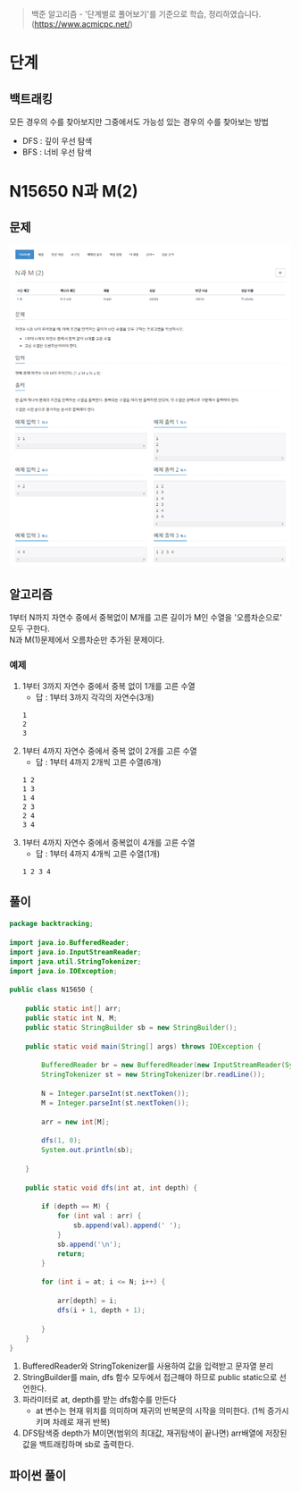 > 백준 알고리즘 - '단계별로 풀어보기'를 기준으로 학습, 정리하였습니다.(https://www.acmicpc.net/)
# 단계 
## 백트래킹
모든 경우의 수를 찾아보지만 그중에서도 가능성 있는 경우의 수를 찾아보는 방법
* DFS : 깊이 우선 탐색
* BFS : 너비 우선 탐색

# N15650 N과 M(2)

## 문제
![](image/2022-02-07-23-21-01.png)

## 알고리즘
1부터 N까지 자연수 중에서 중복없이 M개를 고른 길이가 M인 수열을 '오름차순으로' 모두 구한다.  
N과 M(1)문제에서 오름차순만 추가된 문제이다.  


### 예제
1. 1부터 3까지 자연수 중에서 중복 없이 1개를 고른 수열
   * 답 : 1부터 3까지 각각의 자연수(3개)
   ```
   1
   2
   3
   ```
2. 1부터 4까지 자연수 중에서 중복 없이 2개를 고른 수열 
   * 답 : 1부터 4까지 2개씩 고른 수열(6개)
    ```
    1 2
    1 3
    1 4
    2 3
    2 4
    3 4
    ```
3. 1부터 4까지 자연수 중에서 중복없이 4개를 고른 수열
   * 답 : 1부터 4까지 4개씩 고른 수열(1개)
    ```
    1 2 3 4
    ```

## 풀이
```java
package backtracking;

import java.io.BufferedReader;
import java.io.InputStreamReader;
import java.util.StringTokenizer;
import java.io.IOException;
 
public class N15650 {
 
	public static int[] arr;
	public static int N, M;
	public static StringBuilder sb = new StringBuilder();
 
	public static void main(String[] args) throws IOException {
 
		BufferedReader br = new BufferedReader(new InputStreamReader(System.in));
		StringTokenizer st = new StringTokenizer(br.readLine());
 
		N = Integer.parseInt(st.nextToken());
		M = Integer.parseInt(st.nextToken());
 
		arr = new int[M];
        
		dfs(1, 0);
		System.out.println(sb);
 
	}
 
	public static void dfs(int at, int depth) {
 
		if (depth == M) {
			for (int val : arr) {
				sb.append(val).append(' ');
			}
			sb.append('\n');
			return;
		}
        
		for (int i = at; i <= N; i++) {
 
			arr[depth] = i;
			dfs(i + 1, depth + 1);
 
		}
	}
}

```
1. BufferedReader와 StringTokenizer를 사용하여 값을 입력받고 문자열 분리
2. StringBuilder를 main, dfs 함수 모두에서 접근해야 하므로 public static으로 선언한다.
3. 파라미터로 at, depth를 받는 dfs함수를 만든다
    * at 변수는 현재 위치를 의미하며 재귀의 반복문의 시작을 의미한다. (1씩 증가시키며 차례로 재귀 반복)
4. DFS탐색중 depth가 M이면(범위의 최대값, 재귀탐색이 끝나면) arr배열에 저장된 값을 백트래킹하며 sb로 출력한다.

## 파이썬 풀이
```py
```